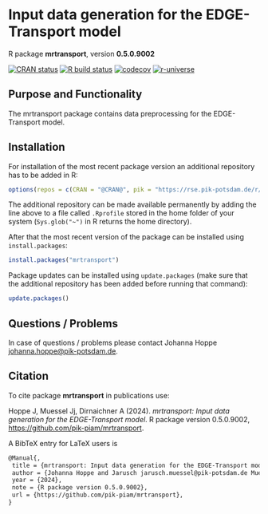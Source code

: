 # Input data generation for the EDGE-Transport model

R package **mrtransport**, version **0.5.0.9002**

[![CRAN status](https://www.r-pkg.org/badges/version/mrtransport)](https://cran.r-project.org/package=mrtransport)  [![R build status](https://github.com/pik-piam/mrtransport/workflows/check/badge.svg)](https://github.com/pik-piam/mrtransport/actions) [![codecov](https://codecov.io/gh/pik-piam/mrtransport/branch/master/graph/badge.svg)](https://app.codecov.io/gh/pik-piam/mrtransport) [![r-universe](https://pik-piam.r-universe.dev/badges/mrtransport)](https://pik-piam.r-universe.dev/builds)

## Purpose and Functionality

The mrtransport package contains data preprocessing for the
    EDGE-Transport model.


## Installation

For installation of the most recent package version an additional repository has to be added in R:

```r
options(repos = c(CRAN = "@CRAN@", pik = "https://rse.pik-potsdam.de/r/packages"))
```
The additional repository can be made available permanently by adding the line above to a file called `.Rprofile` stored in the home folder of your system (`Sys.glob("~")` in R returns the home directory).

After that the most recent version of the package can be installed using `install.packages`:

```r 
install.packages("mrtransport")
```

Package updates can be installed using `update.packages` (make sure that the additional repository has been added before running that command):

```r 
update.packages()
```

## Questions / Problems

In case of questions / problems please contact Johanna Hoppe <johanna.hoppe@pik-potsdam.de>.

## Citation

To cite package **mrtransport** in publications use:

Hoppe J, Muessel Jj, Dirnaichner A (2024). _mrtransport: Input data generation for the EDGE-Transport model_. R package version 0.5.0.9002, <https://github.com/pik-piam/mrtransport>.

A BibTeX entry for LaTeX users is

 ```latex
@Manual{,
  title = {mrtransport: Input data generation for the EDGE-Transport model},
  author = {Johanna Hoppe and Jarusch jarusch.muessel@pik-potsdam.de Muessel and Alois Dirnaichner},
  year = {2024},
  note = {R package version 0.5.0.9002},
  url = {https://github.com/pik-piam/mrtransport},
}
```
